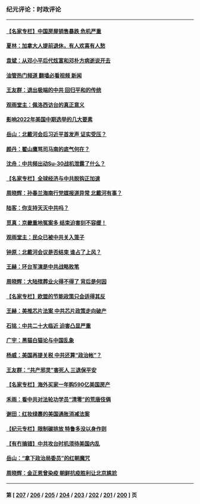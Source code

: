 ### 纪元评论：时政评论
---
#### [【名家专栏】中国房屋销售暴跌 危机严重](../../pages/nsc1025/n13803785.md?08170330) 
#### [夏林：加拿大人提前退休，有人欢喜有人愁](../../pages/nsc1025/n13803860.md?08170330) 
#### [袁斌：从邓小平后代炫富和邓朴方病逝说开去](../../pages/nsc1025/n13803520.md?08170330) 
#### [油管热门频道 翻墙必看视频 新闻](ok?08170330)
#### [王友群：退出极端的中共 回归平和的传统](../../pages/nsc1025/n13803234.md?08170330) 
#### [观雨堂主：佩洛西访台的真正意义](../../pages/nsc1025/n13803062.md?08170330) 
#### [影响2022年美国中期选举的几大要素](../../pages/nsc1025/n13802590.md?08170330) 
#### [岳山：北戴河会后习近平首发声 证实受压？](../../pages/nsc1025/n13802942.md?08170330) 
#### [颜丹：翟山鹰骂司马南的底气何在？](../../pages/nsc1025/n13802558.md?08170330) 
#### [沈舟：中共频出动Su-30战机泄露了什么？](../../pages/nsc1025/n13802628.md?08170330) 
#### [【名家专栏】全球经济与中共脱钩正加速](../../pages/nsc1025/n13802363.md?08170330) 
#### [周晓辉：孙春兰海南行党媒报道异常 北戴河有事？](../../pages/nsc1025/n13802581.md?08170330) 
#### [陆客：你支持天灭中共吗？](../../pages/nsc1025/n13802257.md?08170330) 
#### [觅真：京畿重地冤案多 结束迫害刻不容缓！](../../pages/nsc1025/n13802230.md?08170330) 
#### [观雨堂主：民众已被中共关入笼子](../../pages/nsc1025/n13802201.md?08170330) 
#### [钟原：北戴河会议是否结束 谁占了上风？](../../pages/nsc1025/n13802119.md?08170330) 
#### [王赫：环台军演是中共战略败笔](../../pages/nsc1025/n13801726.md?08170330) 
#### [周晓辉：大陆殡葬业火得不得了 背后是何因](../../pages/nsc1025/n13801969.md?08170330) 
#### [【名家专栏】欧盟的节能政策只会适得其反](../../pages/nsc1025/n13801118.md?08170330) 
#### [王赫：美推芯片法案 中共芯片政策走向破产](../../pages/nsc1025/n13801025.md?08170330) 
#### [石铭：中共二十大临近 迫害凸显严重](../../pages/nsc1025/n13800931.md?08170330) 
#### [广宇：黑猫白猫论与中国乱象](../../pages/nsc1025/n13800888.md?08170330) 
#### [杨威：美国再提关税 中共还算“政治帐”？](../../pages/nsc1025/n13800728.md?08170330) 
#### [王友群：“共产邪灵”害死人 三退保平安](../../pages/nsc1025/n13800621.md?08170330) 
#### [【名家专栏】海外买家一年购590亿美国房产](../../pages/nsc1025/n13800325.md?08170330) 
#### [禾雨：看中共对法轮功学员“清零”的荒唐伎俩](../../pages/nsc1025/n13800624.md?08170330) 
#### [谢田：红妆绿裹的美国通胀消减法案](../../pages/nsc1025/n13800476.md?08170330) 
#### [【纪元专栏】限制碳排放 特鲁多没以身作则](../../pages/nsc1025/n13800527.md?08170330) 
#### [【有冇搞错】中共攻台时机须待美国内乱](../../pages/nsc1025/n13800361.md?08170330) 
#### [岳山：“拿下政治局委员”的红朝魔咒](../../pages/nsc1025/n13800177.md?08170330) 
#### [周晓辉：金正恩曾染疫 朝鲜抗疫胜利让北京尴尬](../../pages/nsc1025/n13800303.md?08170330) 

---
#### 第 [ [207](./207.md?08170330) / [206](./206.md?08170330) / [205](./205.md?08170330) / [204](./204.md?08170330) / [203](./203.md?08170330) / [202](./202.md?08170330) / [201](./201.md?08170330) / [200](./200.md?08170330) ] 页
